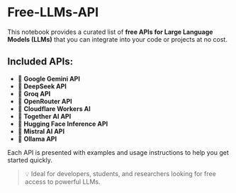 # Free-LLMs-API

This notebook provides a curated list of **free APIs for Large Language Models (LLMs)** that you can integrate into your code or projects at no cost.

## Included APIs:

- 🔷 **Google Gemini API**  
- 🔷 **DeepSeek API**  
- 🔷 **Groq API**  
- 🔷 **OpenRouter API**  
- 🔷 **Cloudflare Workers AI**  
- 🔷 **Together AI API**  
- 🔷 **Hugging Face Inference API**  
- 🔷 **Mistral AI API**  
- 🔷 **Ollama API**  

Each API is presented with examples and usage instructions to help you get started quickly.

> 💡 Ideal for developers, students, and researchers looking for free access to powerful LLMs.

